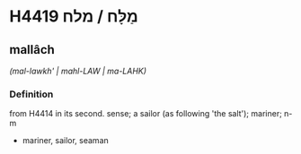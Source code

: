 # H4419 מַלָּח / מלח

## mallâch

_(mal-lawkh' | mahl-LAW | ma-LAHK)_

### Definition

from H4414 in its second. sense; a sailor (as following 'the salt'); mariner; n-m

- mariner, sailor, seaman
